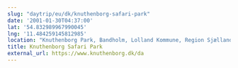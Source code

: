 ```yaml
---
slug: "daytrip/eu/dk/knuthenborg-safari-park"
date: '2001-01-30T04:37:00'
lat: '54.832989967990045'
lng: '11.484259145812985'
location: "Knuthenborg Park, Bandholm, Lolland Kommune, Region Sjælland, 4941, Danmark"
title: Knuthenborg Safari Park
external_url: https://www.knuthenborg.dk/da
---
```

